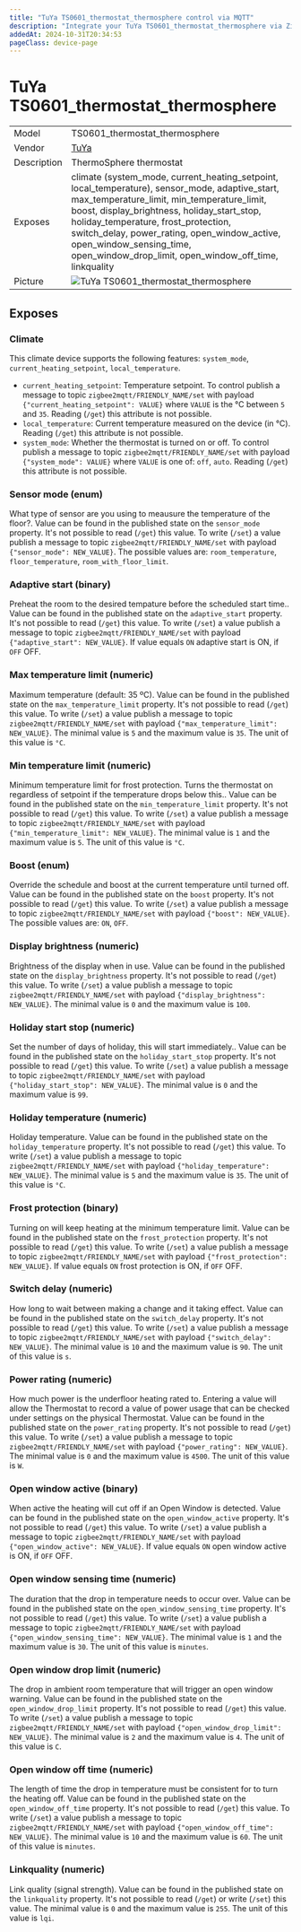```yaml
---
title: "TuYa TS0601_thermostat_thermosphere control via MQTT"
description: "Integrate your TuYa TS0601_thermostat_thermosphere via Zigbee2MQTT with whatever smart home infrastructure you are using without the vendor's bridge or gateway."
addedAt: 2024-10-31T20:34:53
pageClass: device-page
---
```


<!-- !!!! -->
<!-- ATTENTION: This file is auto-generated through docgen! -->
<!-- You can only edit the "Notes"-Section between the two comment lines "Notes BEGIN" and "Notes END". -->
<!-- Do not use h1 or h2 heading within "## Notes"-Section. -->
<!-- !!!! -->

# TuYa TS0601_thermostat_thermosphere

|     |     |
|-----|-----|
| Model | TS0601_thermostat_thermosphere  |
| Vendor  | [TuYa](/supported-devices/#v=TuYa)  |
| Description | ThermoSphere thermostat |
| Exposes | climate (system_mode, current_heating_setpoint, local_temperature), sensor_mode, adaptive_start, max_temperature_limit, min_temperature_limit, boost, display_brightness, holiday_start_stop, holiday_temperature, frost_protection, switch_delay, power_rating, open_window_active, open_window_sensing_time, open_window_drop_limit, open_window_off_time, linkquality |
| Picture | ![TuYa TS0601_thermostat_thermosphere](https://www.zigbee2mqtt.io/images/devices/TS0601_thermostat_thermosphere.png) |


<!-- Notes BEGIN: You can edit here. Add "## Notes" headline if not already present. -->


<!-- Notes END: Do not edit below this line -->




## Exposes

### Climate 
This climate device supports the following features: `system_mode`, `current_heating_setpoint`, `local_temperature`.
- `current_heating_setpoint`: Temperature setpoint. To control publish a message to topic `zigbee2mqtt/FRIENDLY_NAME/set` with payload `{"current_heating_setpoint": VALUE}` where `VALUE` is the °C between `5` and `35`. Reading (`/get`) this attribute is not possible.
- `local_temperature`: Current temperature measured on the device (in °C). Reading (`/get`) this attribute is not possible.
- `system_mode`: Whether the thermostat is turned on or off. To control publish a message to topic `zigbee2mqtt/FRIENDLY_NAME/set` with payload `{"system_mode": VALUE}` where `VALUE` is one of: `off`, `auto`. Reading (`/get`) this attribute is not possible.

### Sensor mode (enum)
What type of sensor are you using to meausure the temperature of the floor?.
Value can be found in the published state on the `sensor_mode` property.
It's not possible to read (`/get`) this value.
To write (`/set`) a value publish a message to topic `zigbee2mqtt/FRIENDLY_NAME/set` with payload `{"sensor_mode": NEW_VALUE}`.
The possible values are: `room_temperature`, `floor_temperature`, `room_with_floor_limit`.

### Adaptive start (binary)
Preheat the room to the desired tempature before the scheduled start time..
Value can be found in the published state on the `adaptive_start` property.
It's not possible to read (`/get`) this value.
To write (`/set`) a value publish a message to topic `zigbee2mqtt/FRIENDLY_NAME/set` with payload `{"adaptive_start": NEW_VALUE}`.
If value equals `ON` adaptive start is ON, if `OFF` OFF.

### Max temperature limit (numeric)
Maximum temperature (default: 35 ºC).
Value can be found in the published state on the `max_temperature_limit` property.
It's not possible to read (`/get`) this value.
To write (`/set`) a value publish a message to topic `zigbee2mqtt/FRIENDLY_NAME/set` with payload `{"max_temperature_limit": NEW_VALUE}`.
The minimal value is `5` and the maximum value is `35`.
The unit of this value is `°C`.

### Min temperature limit (numeric)
Minimum temperature limit for frost protection. Turns the thermostat on regardless of setpoint if the temperature drops below this..
Value can be found in the published state on the `min_temperature_limit` property.
It's not possible to read (`/get`) this value.
To write (`/set`) a value publish a message to topic `zigbee2mqtt/FRIENDLY_NAME/set` with payload `{"min_temperature_limit": NEW_VALUE}`.
The minimal value is `1` and the maximum value is `5`.
The unit of this value is `°C`.

### Boost (enum)
Override the schedule and boost at the current temperature until turned off.
Value can be found in the published state on the `boost` property.
It's not possible to read (`/get`) this value.
To write (`/set`) a value publish a message to topic `zigbee2mqtt/FRIENDLY_NAME/set` with payload `{"boost": NEW_VALUE}`.
The possible values are: `ON`, `OFF`.

### Display brightness (numeric)
Brightness of the display when in use.
Value can be found in the published state on the `display_brightness` property.
It's not possible to read (`/get`) this value.
To write (`/set`) a value publish a message to topic `zigbee2mqtt/FRIENDLY_NAME/set` with payload `{"display_brightness": NEW_VALUE}`.
The minimal value is `0` and the maximum value is `100`.

### Holiday start stop (numeric)
Set the number of days of holiday, this will start immediately..
Value can be found in the published state on the `holiday_start_stop` property.
It's not possible to read (`/get`) this value.
To write (`/set`) a value publish a message to topic `zigbee2mqtt/FRIENDLY_NAME/set` with payload `{"holiday_start_stop": NEW_VALUE}`.
The minimal value is `0` and the maximum value is `99`.

### Holiday temperature (numeric)
Holiday temperature.
Value can be found in the published state on the `holiday_temperature` property.
It's not possible to read (`/get`) this value.
To write (`/set`) a value publish a message to topic `zigbee2mqtt/FRIENDLY_NAME/set` with payload `{"holiday_temperature": NEW_VALUE}`.
The minimal value is `5` and the maximum value is `35`.
The unit of this value is `°C`.

### Frost protection (binary)
Turning on will keep heating at the minimum temperature limit.
Value can be found in the published state on the `frost_protection` property.
It's not possible to read (`/get`) this value.
To write (`/set`) a value publish a message to topic `zigbee2mqtt/FRIENDLY_NAME/set` with payload `{"frost_protection": NEW_VALUE}`.
If value equals `ON` frost protection is ON, if `OFF` OFF.

### Switch delay (numeric)
How long to wait between making a change and it taking effect.
Value can be found in the published state on the `switch_delay` property.
It's not possible to read (`/get`) this value.
To write (`/set`) a value publish a message to topic `zigbee2mqtt/FRIENDLY_NAME/set` with payload `{"switch_delay": NEW_VALUE}`.
The minimal value is `10` and the maximum value is `90`.
The unit of this value is `s`.

### Power rating (numeric)
How much power is the underfloor heating rated to. Entering a value will allow the Thermostat to record a value of power usage that can be checked under settings on the physical Thermostat.
Value can be found in the published state on the `power_rating` property.
It's not possible to read (`/get`) this value.
To write (`/set`) a value publish a message to topic `zigbee2mqtt/FRIENDLY_NAME/set` with payload `{"power_rating": NEW_VALUE}`.
The minimal value is `0` and the maximum value is `4500`.
The unit of this value is `W`.

### Open window active (binary)
When active the heating will cut off if an Open Window is detected.
Value can be found in the published state on the `open_window_active` property.
It's not possible to read (`/get`) this value.
To write (`/set`) a value publish a message to topic `zigbee2mqtt/FRIENDLY_NAME/set` with payload `{"open_window_active": NEW_VALUE}`.
If value equals `ON` open window active is ON, if `OFF` OFF.

### Open window sensing time (numeric)
The duration that the drop in temperature needs to occur over.
Value can be found in the published state on the `open_window_sensing_time` property.
It's not possible to read (`/get`) this value.
To write (`/set`) a value publish a message to topic `zigbee2mqtt/FRIENDLY_NAME/set` with payload `{"open_window_sensing_time": NEW_VALUE}`.
The minimal value is `1` and the maximum value is `30`.
The unit of this value is `minutes`.

### Open window drop limit (numeric)
The drop in ambient room temperature that will trigger an open window warning.
Value can be found in the published state on the `open_window_drop_limit` property.
It's not possible to read (`/get`) this value.
To write (`/set`) a value publish a message to topic `zigbee2mqtt/FRIENDLY_NAME/set` with payload `{"open_window_drop_limit": NEW_VALUE}`.
The minimal value is `2` and the maximum value is `4`.
The unit of this value is `C`.

### Open window off time (numeric)
The length of time the drop in temperature must be consistent for to turn the heating off.
Value can be found in the published state on the `open_window_off_time` property.
It's not possible to read (`/get`) this value.
To write (`/set`) a value publish a message to topic `zigbee2mqtt/FRIENDLY_NAME/set` with payload `{"open_window_off_time": NEW_VALUE}`.
The minimal value is `10` and the maximum value is `60`.
The unit of this value is `minutes`.

### Linkquality (numeric)
Link quality (signal strength).
Value can be found in the published state on the `linkquality` property.
It's not possible to read (`/get`) or write (`/set`) this value.
The minimal value is `0` and the maximum value is `255`.
The unit of this value is `lqi`.

